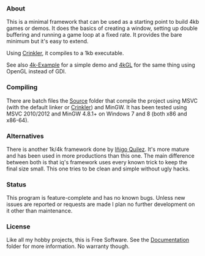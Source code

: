 
### About

This is a minimal framework that can be used as a starting point to build 4kb
games or demos. It does the basics of creating a window, setting up double
buffering and running a game loop at a fixed rate. It provides the bare
minimum but it's easy to extend.

Using [Crinkler][], it compiles to a 1kb executable.

See also [4k-Example][] for a simple demo and [4kGL][] for the same thing
using OpenGL instead of GDI.

### Compiling

There are batch files the [Source][] folder that compile the project
using MSVC (with the default linker or [Crinkler][]) and MinGW. It has been
tested using MSVC 2010/2012 and MinGW 4.8.1+ on Windows 7 and 8
(both x86 and x86-64).

### Alternatives

There is another 1k/4k framework done by [Iñigo Quilez][]. It's more mature
and has been used in more productions than this one. The main difference between
both is that iq's framework uses every known trick to keep the final size small.
This one tries to be clean and simple without ugly hacks.

### Status

This program is feature-complete and has no known bugs. Unless new issues
are reported or requests are made I plan no further development on it other
than maintenance.

### License

Like all my hobby projects, this is Free Software. See the [Documentation][]
folder for more information. No warranty though.

[4k-Example]: https://github.com/Beluki/4k-Example
[4kGL]: https://github.com/Beluki/4kGL

[Crinkler]: http://www.crinkler.net
[Iñigo Quilez]: http://www.iquilezles.org/www/material/isystem1k4k/isystem1k4k.htm

[Documentation]: https://github.com/Beluki/4k/tree/master/Documentation
[Source]: https://github.com/Beluki/4k/tree/master/Source

